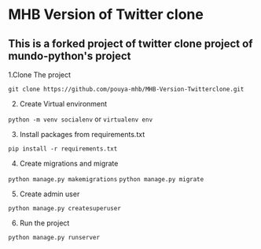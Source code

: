 # MHB Version of Twitter clone
## This is a forked project of twitter clone project of mundo-python's project

1.Clone The project

```git clone https://github.com/pouya-mhb/MHB-Version-Twitterclone.git```


2. Create Virtual environment

```python -m venv socialenv```
or
```virtualenv env```


3. Install packages from requirements.txt

```pip install -r requirements.txt```


4. Create migrations and migrate

```python manage.py makemigrations```
```python manage.py migrate```


5. Create admin user

```python manage.py createsuperuser```

6. Run the project

```python manage.py runserver```
